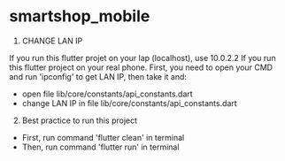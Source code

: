 # smartshop_mobile

1. CHANGE LAN IP 

If you run this flutter projet on your lap (localhost), use 10.0.2.2
If you run this flutter project on your real phone. First, you need to open your CMD and run 'ipconfig' to get LAN IP, then take it and:    
   - open file lib/core/constants/api_constants.dart
   - change LAN IP in file lib/core/constants/api_constants.dart

2. Best practice to run this project
   
- First, run command 'flutter clean' in terminal
- Then, run command 'flutter run' in terminal
